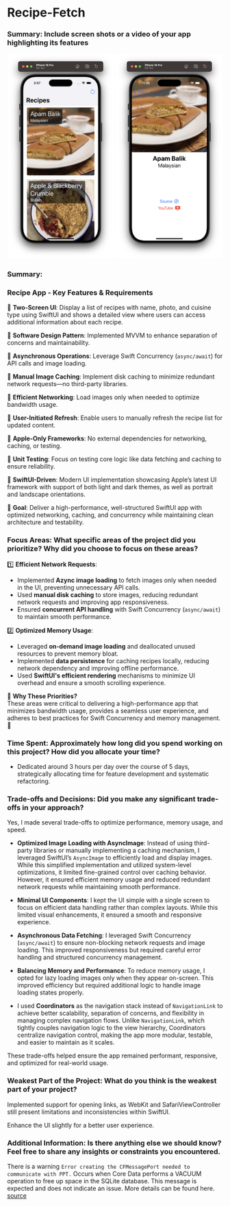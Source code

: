 # Recipe-Fetch
### Summary: Include screen shots or a video of your app highlighting its features
<p align="center">
<img src="img/main.png" width="250"> <img src="img/detail.png" width="250">
</p>

### Summary:

### **Recipe App - Key Features & Requirements**  

🔹 **Two-Screen UI**: Display a list of recipes with name, photo, and cuisine type using SwiftUI and shows a detailed view where users can access additional information about each recipe.

🔹 **Software Design Pattern**: Implemented MVVM to enhance separation of concerns and maintainability.

🔹 **Asynchronous Operations**: Leverage Swift Concurrency (`async/await`) for API calls and image loading.  

🔹 **Manual Image Caching**: Implement disk caching to minimize redundant network requests—no third-party libraries.  

🔹 **Efficient Networking**: Load images only when needed to optimize bandwidth usage.  

🔹 **User-Initiated Refresh**: Enable users to manually refresh the recipe list for updated content.  

🔹 **Apple-Only Frameworks**: No external dependencies for networking, caching, or testing.  

🔹 **Unit Testing**: Focus on testing core logic like data fetching and caching to ensure reliability.  

🔹 **SwiftUI-Driven**: Modern UI implementation showcasing Apple’s latest UI framework with support of both light and dark themes, as well as portrait and landscape orientations.  

🚀 **Goal**: Deliver a high-performance, well-structured SwiftUI app with optimized networking, caching, and concurrency while maintaining clean architecture and testability. 

### Focus Areas: What specific areas of the project did you prioritize? Why did you choose to focus on these areas?
 

1️⃣ **Efficient Network Requests**:  
   - Implemented **Azync image loading** to fetch images only when needed in the UI, preventing unnecessary API calls.  
   - Used **manual disk caching** to store images, reducing redundant network requests and improving app responsiveness.  
   - Ensured **concurrent API handling** with Swift Concurrency (`async/await`) to maintain smooth performance.  

2️⃣ **Optimized Memory Usage**:  
   - Leveraged **on-demand image loading** and deallocated unused resources to prevent memory bloat.  
   - Implemented **data persistence** for caching recipes locally, reducing network dependency and improving offline performance.  
   - Used **SwiftUI's efficient rendering** mechanisms to minimize UI overhead and ensure a smooth scrolling experience.  

🔹 **Why These Priorities?**  
   These areas were critical to delivering a high-performance app that minimizes bandwidth usage, provides a seamless user experience, and adheres to best practices for Swift Concurrency and memory management. 🚀

### Time Spent: Approximately how long did you spend working on this project? How did you allocate your time?

- Dedicated around 3 hours per day over the course of 5 days, strategically allocating time for feature development and systematic refactoring.

### Trade-offs and Decisions: Did you make any significant trade-offs in your approach?

Yes, I made several trade-offs to optimize performance, memory usage, and speed.  

- **Optimized Image Loading with AsyncImage**: Instead of using third-party libraries or manually implementing a caching mechanism, I leveraged SwiftUI’s `AsyncImage` to efficiently load and display images. While this simplified implementation and utilized system-level optimizations, it limited fine-grained control over caching behavior. However, it ensured efficient memory usage and reduced redundant network requests while maintaining smooth performance. 

- **Minimal UI Components**: I kept the UI simple with a single screen to focus on efficient data handling rather than complex layouts. While this limited visual enhancements, it ensured a smooth and responsive experience.  

- **Asynchronous Data Fetching**: I leveraged Swift Concurrency (`async/await`) to ensure non-blocking network requests and image loading. This improved responsiveness but required careful error handling and structured concurrency management.  

- **Balancing Memory and Performance**: To reduce memory usage, I opted for lazy loading images only when they appear on-screen. This improved efficiency but required additional logic to handle image loading states properly.  

- I used **Coordinators** as the navigation stack instead of `NavigationLink` to achieve better scalability, separation of concerns, and flexibility in managing complex navigation flows. Unlike `NavigationLink`, which tightly couples navigation logic to the view hierarchy, Coordinators centralize navigation control, making the app more modular, testable, and easier to maintain as it scales.

These trade-offs helped ensure the app remained performant, responsive, and optimized for real-world usage.

### Weakest Part of the Project: What do you think is the weakest part of your project?

Implemented support for opening links, as WebKit and SafariViewController still present limitations and inconsistencies within SwiftUI.

Enhance the UI slightly for a better user experience.

### Additional Information: Is there anything else we should know? Feel free to share any insights or constraints you encountered.

There is a warning `Error creating the CFMessagePort needed to communicate with PPT.` Occurs when Core Data performs a VACUUM operation to free up space in the SQLite database. This message is expected and does not indicate an issue. More details can be found here. [source](https://stackoverflow.com/questions/69002421/coredata-annotation-postsavemaintenance-incremental-vacuum-with-freelist-coun)